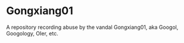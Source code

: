 # Gongxiang01
A repository recording abuse by the vandal Gongxiang01, aka Googol, Googology, OIer, etc.
